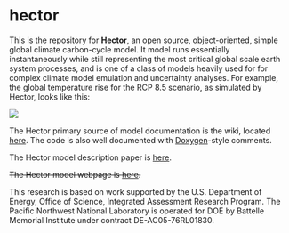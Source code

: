 hector
======

This is the repository for **Hector**, an open source, object-oriented, simple global climate carbon-cycle model. It model runs essentially instantaneously while still representing the most critical global scale earth system processes, and is one of a class of models heavily used for for complex climate model emulation and uncertainty analyses. For example, the global temperature rise for the RCP 8.5 scenario, as simulated by Hector, looks like this:

![](https://github.com/JGCRI/hector/wiki/rcp85.jpg)

The Hector primary source of model documentation is the wiki, located [here](https://github.com/JGCRI/hector/wiki). The code is also well documented with [Doxygen](http://doxygen.org)-style comments.

The Hector model description paper is [here](http://www.geosci-model-dev-discuss.net/7/7075/2014/gmdd-7-7075-2014.html).

~~The Hector model webpage is [here](http://jgcri.github.io/hector/).~~

This research is based on work supported by the U.S. Department of Energy, 
Office of Science, Integrated Assessment Research Program.  The Pacific 
Northwest National Laboratory is operated for DOE by Battelle Memorial Institute 
under contract DE-AC05-76RL01830.
